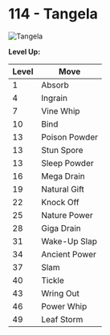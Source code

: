 # 114 - Tangela
![][114]

**Level Up:**

Level | Move
---   | ---
  1   | Absorb
  4   | Ingrain
  7   | Vine Whip
 10   | Bind
 13   | Poison Powder
 13   | Stun Spore
 13   | Sleep Powder
 16   | Mega Drain
 19   | Natural Gift
 22   | Knock Off
 25   | Nature Power
 28   | Giga Drain
 31   | Wake-Up Slap
 34   | Ancient Power
 37   | Slam
 40   | Tickle
 43   | Wring Out
 46   | Power Whip
 49   | Leaf Storm



[114]: https://raw.githubusercontent.com/PokeAPI/sprites/master/sprites/pokemon/114.png "Tangela"
